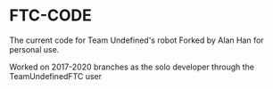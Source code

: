 # FTC-CODE
The current code for Team Undefined's robot
Forked by Alan Han for personal use.

Worked on 2017-2020 branches as the solo developer through the TeamUndefinedFTC user
